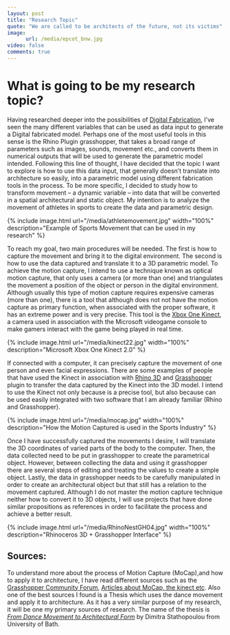 ```yaml
---
layout: post
title: "Research Topic"
quote: "We are called to be architects of the future, not its victims"
image:
      url: /media/epcot_bnw.jpg
video: false
comments: true
---
```


# What is going to be my research topic?

Having researched deeper into the possibilities of [Digital Fabrication](https://www.opendesk.cc/about/digital-fabrication), I’ve seen the many different variables that can be used as data input to generate a Digital fabricated model. Perhaps one of the most useful tools in this sense is the Rhino Plugin grasshopper, that takes a broad range of parameters such as images, sounds, movement etc., and converts them in numerical outputs that will be used to generate the parametric model intended.
Following this line of thought, I have decided that the topic I want to explore is how to use this data input, that generally doesn’t translate into architecture so easily, into a parametric model using different fabrication tools in the process.
To be more specific, I decided to study how to transform movement – a dynamic variable – into data that will be converted in a spatial architectural and static object. My intention is to analyze the movement of athletes in sports to create the data and parametric design.

{% include image.html url="/media/athletemovement.jpg" width="100%" description="Example of Sports Movement that can be used in my research" %}

To reach my goal, two main procedures will be needed. The first is how to capture the movement and bring it to the digital environment. The second is how to use the data captured and translate it to a 3D parametric model.
To achieve the motion capture, I intend to use a technique known as optical motion capture, that only uses a camera (or more than one) and triangulates the movement a position of the object or person in the digital environment. Although usually this type of motion capture requires expensive cameras (more than one), there is a tool that although does not not have the motion capture as primary function, when associated with the proper software, it has an extreme power and is very precise. This tool is the [Xbox One Kinect](https://en.wikipedia.org/wiki/Kinect_for_Xbox_One), a camera used in association with the Microsoft videogame console to make gamers interact with the game being played in real time. 

{% include image.html url="/media/kinect22.jpg" width="100%" description="Microsoft Xbox One Kinect 2.0" %}

If connected with a computer, it can precisely capture the movement of one person and even facial expressions. There are some examples of people that have used the Kinect in association with [Rhino 3D](https://www.rhino3d.com/) and [Grasshopper](http://www.grasshopper3d.com/) plugin to transfer the data captured by the Kinect into the 3D model. I intend to use the Kinect not only because is a precise tool, but also because can be used easily integrated with two software that I am already familiar (Rhino and Grasshopper).

{% include image.html url="/media/mocap.jpg" width="100%" description="How the Motion Captured is used in the Sports Industry" %}

Once I have successfully captured the movements I desire, I will translate the 3D coordinates of varied parts of the body to the computer. Then, the data collected need to be put in grasshopper to create the parametrical object. However, between collecting the data and using it grasshopper there are several steps of editing and treating the values to create a simple object. Lastly, the data in grasshopper needs to be carefully manipulated in order to create an architectural object but that still has a relation to the movement captured.
Although I do not master the motion capture technique neither how to convert it to 3D objects, I will use projects that have done similar propositions as references in order to facilitate the process and achieve a better result. 

{% include image.html url="/media/RhinoNestGH04.jpg" width="100%" description="Rhinoceros 3D + Grasshopper Interface" %}


## Sources:

To understand more about the process of Motion Capture (MoCap),and how to apply it to architecture, I have read different sources such as the [Grasshopper Community Forum](http://www.grasshopper3d.com/video/video/listTagged?tag=Firefly), [Articles about MoCap, the kinect etc](http://www.engadget.com/2015/03/08/using-the-kinect-for-motion-capture/). Also one of the best sources I found is a Thesis which uses the dance movement and apply it to architecture. As it has a very similar purpose of my research, it will be one my primary sources of research. The name of the thesis is [_From Dance Movement
to Architectural Form_](http://opus.bath.ac.uk/27813/1/UnivBath_MPhil_2011_D_Stathopoulou.pdf) by Dimitra Stathopoulou from University of Bath.


